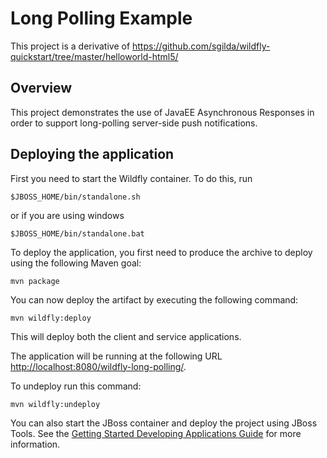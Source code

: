 Long Polling Example
===================

This project is a derivative of <https://github.com/sgilda/wildfly-quickstart/tree/master/helloworld-html5/>

Overview
-----------

This project demonstrates the use of JavaEE Asynchronous Responses in order to support long-polling server-side push notifications.

Deploying the application
-------------------------

First you need to start the Wildfly container. To do this, run

    $JBOSS_HOME/bin/standalone.sh

or if you are using windows

    $JBOSS_HOME/bin/standalone.bat

To deploy the application, you first need to produce the archive to deploy using
the following Maven goal:

    mvn package

You can now deploy the artifact by executing the following command:

    mvn wildfly:deploy

This will deploy both the client and service applications.

The application will be running at the following URL <http://localhost:8080/wildfly-long-polling/>.

To undeploy run this command:

    mvn wildfly:undeploy

You can also start the JBoss container and deploy the project using JBoss Tools. See the
<a href="https://github.com/wildfly/quickstart/guide/Introduction/" title="Getting Started Developing Applications Guide">Getting Started Developing Applications Guide</a>
for more information.


